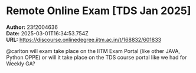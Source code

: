 # Remote Online Exam [TDS Jan 2025]

**Author:** 23f2004636  
**Date:** 2025-03-01T16:34:53.754Z  
**URL:** https://discourse.onlinedegree.iitm.ac.in/t/168832/601833

@carlton will exam take place on the IITM Exam Portal (like other JAVA, Python OPPE) or will it take place on the TDS course portal like we had for Weekly GA?
